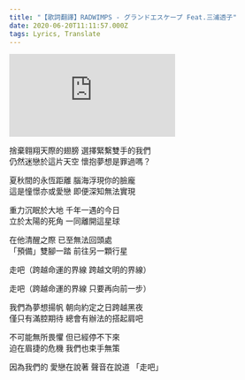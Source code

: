 ```yaml
---
title: "【歌詞翻譯】RADWIMPS - グランドエスケープ Feat.三浦透子"
date: 2020-06-20T11:11:57.000Z
tags: Lyrics, Translate
---
```


<iframe src="https://www.youtube.com/embed/POmIhkRZayE" frameborder="0" allow="accelerometer; autoplay; clipboard-write; encrypted-media; gyroscope; picture-in-picture" allowfullscreen></iframe>

捨棄翱翔天際的翅膀 選擇緊繫雙手的我們
<br>仍然迷戀於這片天空 懷抱夢想是罪過嗎？

夏秋間的永恆距離 腦海浮現你的臉龐
<br>這是憧憬亦或愛戀 即便深知無法實現

重力沉眠於大地 千年一遇的今日
<br>立於太陽的死角 一同離開這星球

在他清醒之際 已至無法回頭處
<br>「預備」雙腳一踏 前往另一顆行星

走吧（跨越命運的界線 跨越文明的界線）

走吧（跨越命運的界線 只要再向前一步）

我們為夢想揚帆 朝向約定之日跨越黑夜
<br>僅只有滿腔期待 總會有辦法的搭起肩吧

不可能無所畏懼 但已經停不下來
<br>迫在眉捷的危機 我們也束手無策

因為我們的 愛戀在說著 聲音在說道 「走吧」
